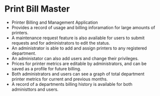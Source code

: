 # Print Bill Master
- Printer Billing and Management Application
- Provides a record of usage and billing inforamation for large amounts of printers. 
- A maintenance request feature is also available for users to submit requests and for administrators to edit the status.
- An administrator is able to add and assign printers to any registered department.
- An administator can also add users and change their privileges.
- Prices for printer metrics are editable by administrators, and can be saved as a profile for future billing.
- Both administrators and users can see a graph of total department printer metrics for current and previous months.
- A record of a departments billing history is available for both administtors and users.
